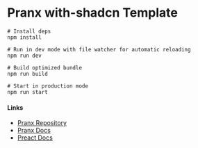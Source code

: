 # Pranx with-shadcn Template

```
# Install deps
npm install

# Run in dev mode with file watcher for automatic reloading
npm run dev

# Build optimized bundle
npm run build

# Start in production mode
npm run start
```

#### Links

- [Pranx Repository](https://github.com/LiasCode/pranx)
- [Pranx Docs](https://github.com/LiasCode/pranx/blob/main/README.md)
- [Preact Docs](https://preactjs.com/)
